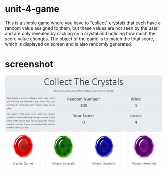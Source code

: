 # unit-4-game
This is a simple game where you have to "collect" crystals that each have a random value assigned to them, but these values are not seen by the user, and are only revealed by clicking on a crystal and noticing how much the score value changes. The object of the game is to match the total score, which is displayed on screen and is also randomly generated. 

# screenshot
<img src="assets/images/collect_crystals.png">

